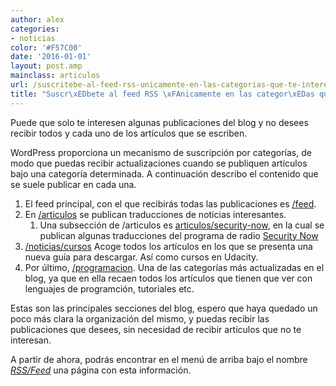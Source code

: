 ```yaml
---
author: alex
categories:
- noticias
color: '#F57C00'
date: '2016-01-01'
layout: post.amp
mainclass: articulos
url: /suscritebe-al-feed-rss-unicamente-en-las-categorias-que-te-interesen/
title: "Suscr\xEDbete al feed RSS \xFAnicamente en las categor\xEDas que te interesen"
---
```


Puede que solo te interesen algunas publicaciones del blog y no desees recibir todos y cada uno de los artículos que se escriben.

WordPress proporciona un mecanismo de suscripción por categorías, de modo que puedas recibir actualizaciones cuando se publiquen artículos bajo una categoría determinada. A continuación describo el contenido que se suele publicar en cada una.

  1. El feed principal, con el que recibirás todas las publicaciones es <a href="https://elbauldelprogramador.com/feed" target="_blank">/feed</a>.
  2. En <a href="/category/feed/" target="_blank">/articulos</a> se publican traducciones de noticias interesantes.
      1. Una subsección de /articulos es <a href="/category/security-now-articulos/feed" target="_blank">articulos/security-now</a>, en la cual se publican algunas traducciones del programa de radio <a href="http://twit.tv/sn" target="_blank">Security Now</a>
  3. <a href="/category/cursos/feed" target="_blank">/noticias/cursos</a> Acoge todos los artículos en los que se presenta una nueva guía para descargar. Así como cursos en Udacity.
  4. Por último, <a href="/category/feed" target="_blank">/programacion</a>. Una de las categorías más actualizadas en el blog, ya que en ella recaen todos los artículos que tienen que ver con lenguajes de programción, tutoriales etc.

Estas son las principales secciones del blog, espero que haya quedado un poco más clara la organización del mismo, y puedas recibir las publicaciones que desees, sin necesidad de recibir artículos que no te interesan.

A partir de ahora, podrás encontrar en el menú de arriba bajo el nombre *[RSS/Feed][1]* una página con esta información.



 [1]: https://elbauldelprogramador.com/rssfeed/
